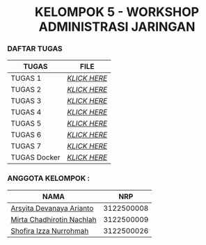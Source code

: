 <h1 align="center"> KELOMPOK 5 - WORKSHOP ADMINISTRASI JARINGAN </h1>

### DAFTAR TUGAS 
| TUGAS | FILE |
| ------| -----|
| TUGAS 1 |  _[KLICK HERE](https://github.com/mirtacn/SysAdmin-3122500009/tree/main/Tugas_1)_ |
| TUGAS 2 |  _[KLICK HERE](https://github.com/mirtacn/SysAdmin-3122500009/tree/main/Tugas_2)_ |
| TUGAS 3 |  _[KLICK HERE](https://github.com/mirtacn/Administrasi_Jaringan_Kelompok5/tree/main/Tugas_3)_ |
| TUGAS 4 |  _[KLICK HERE](https://github.com/mirtacn/Administrasi_Jaringan_Kelompok5/tree/main/Tugas_4)_ |
| TUGAS 5 |  _[KLICK HERE](https://github.com/mirtacn/Administrasi_Jaringan_Kelompok5/tree/main/Tugas_5)_ |
| TUGAS 6 |  _[KLICK HERE](https://github.com/mirtacn/Administrasi_Jaringan_Kelompok5/tree/main/Tugas_6)_ |
| TUGAS 7 |  _[KLICK HERE](https://github.com/mirtacn/Administrasi_Jaringan_Kelompok5/tree/main/Tugas_7)_ |
| TUGAS Docker |  _[KLICK HERE](https://github.com/mirtacn/SysAdmin-3122500009/tree/main/Tugas_Docker)_ |

### ANGGOTA KELOMPOK :
| NAMA                          | NRP       |
| ----------------------------- | --------- |
| [Arsyita Devanaya Arianto](http://github.com/Arsyitadevanaya)         | 3122500008 |
| [Mirta Chadhirotin Nachlah](http://github.com/mirtacn) | 3122500009 |
| [Shofira Izza Nurrohmah](http://github.com/shofiraya)  | 3122500026 |
